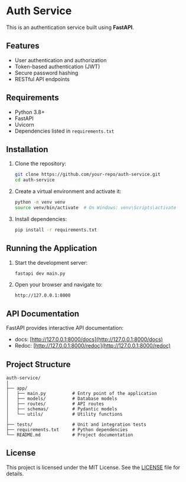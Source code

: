 # Auth Service

This is an authentication service built using **FastAPI**.

## Features

- User authentication and authorization
- Token-based authentication (JWT)
- Secure password hashing
- RESTful API endpoints

## Requirements

- Python 3.8+
- FastAPI
- Uvicorn
- Dependencies listed in `requirements.txt`

## Installation

1. Clone the repository:

	```bash
	git clone https://github.com/your-repo/auth-service.git
	cd auth-service
	```

2. Create a virtual environment and activate it:

	```bash
	python -m venv venv
	source venv/bin/activate  # On Windows: venv\Scripts\activate
	```

3. Install dependencies:

	```bash
	pip install -r requirements.txt
	```

## Running the Application

1. Start the development server:

	```bash
	fastapi dev main.py
	```

2. Open your browser and navigate to:

	```
	http://127.0.0.1:8000
	```

## API Documentation

FastAPI provides interactive API documentation:

- docs: [http://127.0.0.1:8000/docs](http://127.0.0.1:8000/docs)
- Redoc: [http://127.0.0.1:8000/redoc](http://127.0.0.1:8000/redoc)

## Project Structure

```
auth-service/
│
├── app/
│   ├── main.py          # Entry point of the application
│   ├── models/          # Database models
│   ├── routes/          # API routes
│   ├── schemas/         # Pydantic models
│   └── utils/           # Utility functions
│
├── tests/               # Unit and integration tests
├── requirements.txt     # Python dependencies
└── README.md            # Project documentation
```

## License

This project is licensed under the MIT License. See the [LICENSE](LICENSE) file for details.